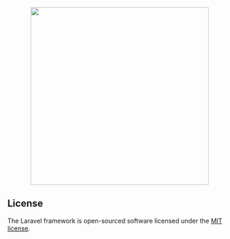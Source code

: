 <p align="center">
<img src="public/img/welcom-page.png" width="400">
</p>

## License

The Laravel framework is open-sourced software licensed under the [MIT license](https://opensource.org/licenses/MIT).
